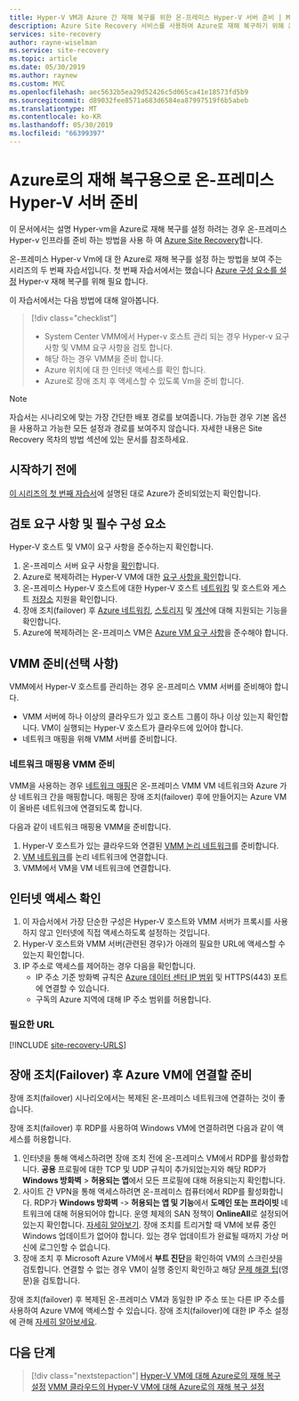 ```yaml
---
title: Hyper-V VM과 Azure 간 재해 복구를 위한 온-프레미스 Hyper-V 서버 준비 | Microsoft Docs
description: Azure Site Recovery 서비스를 사용하여 Azure로 재해 복구하기 위해 온-프레미스 Hyper-V VM을 준비하는 방법을 알아봅니다.
services: site-recovery
author: rayne-wiselman
ms.service: site-recovery
ms.topic: article
ms.date: 05/30/2019
ms.author: raynew
ms.custom: MVC
ms.openlocfilehash: aec5632b5ea29d52426c5d065ca41e18573fd5b9
ms.sourcegitcommit: d89032fee8571a683d6584ea87997519f6b5abeb
ms.translationtype: MT
ms.contentlocale: ko-KR
ms.lasthandoff: 05/30/2019
ms.locfileid: "66399397"
---
```

# <a name="prepare-on-premises-hyper-v-servers-for-disaster-recovery-to-azure"></a>Azure로의 재해 복구용으로 온-프레미스 Hyper-V 서버 준비

이 문서에서는 설명 Hyper-vm을 Azure로 재해 복구를 설정 하려는 경우 온-프레미스 Hyper-v 인프라를 준비 하는 방법을 사용 하 여 [Azure Site Recovery](site-recovery-overview.md)합니다.


온-프레미스 Hyper-v Vm에 대 한 Azure로 재해 복구를 설정 하는 방법을 보여 주는 시리즈의 두 번째 자습서입니다. 첫 번째 자습서에서는 했습니다 [Azure 구성 요소를 설정](tutorial-prepare-azure.md) Hyper-v 재해 복구를 위해 필요 합니다.

이 자습서에서는 다음 방법에 대해 알아봅니다.

> [!div class="checklist"]
> * System Center VMM에서 Hyper-v 호스트 관리 되는 경우 Hyper-v 요구 사항 및 VMM 요구 사항을 검토 합니다.
> * 해당 하는 경우 VMM을 준비 합니다.
> * Azure 위치에 대 한 인터넷 액세스를 확인 합니다.
> * Azure로 장애 조치 후 액세스할 수 있도록 Vm을 준비 합니다.

> [!NOTE]
> 자습서는 시나리오에 맞는 가장 간단한 배포 경로를 보여줍니다. 가능한 경우 기본 옵션을 사용하고 가능한 모든 설정과 경로를 보여주지 않습니다. 자세한 내용은 Site Recovery 목차의 방법 섹션에 있는 문서를 참조하세요.

## <a name="before-you-start"></a>시작하기 전에

[이 시리즈의 첫 번째 자습서](tutorial-prepare-azure.md)에 설명된 대로 Azure가 준비되었는지 확인합니다.

## <a name="review-requirements-and-prerequisites"></a>검토 요구 사항 및 필수 구성 요소

Hyper-V 호스트 및 VM이 요구 사항을 준수하는지 확인합니다.

1. 온-프레미스 서버 요구 사항을 [확인](hyper-v-azure-support-matrix.md#on-premises-servers)합니다.
2. Azure로 복제하려는 Hyper-V VM에 대한 [요구 사항을 확인](hyper-v-azure-support-matrix.md#replicated-vms)합니다.
3. 온-프레미스 Hyper-V 호스트에 대한 Hyper-V 호스트 [네트워킹](hyper-v-azure-support-matrix.md#hyper-v-network-configuration) 및 호스트와 게스트 [저장소](hyper-v-azure-support-matrix.md#hyper-v-host-storage) 지원을 확인합니다.
4. 장애 조치(failover) 후 [Azure 네트워킹](hyper-v-azure-support-matrix.md#azure-vm-network-configuration-after-failover), [스토리지](hyper-v-azure-support-matrix.md#azure-storage) 및 [계산](hyper-v-azure-support-matrix.md#azure-compute-features)에 대해 지원되는 기능을 확인합니다.
5. Azure에 복제하려는 온-프레미스 VM은 [Azure VM 요구 사항](hyper-v-azure-support-matrix.md#azure-vm-requirements)을 준수해야 합니다.


## <a name="prepare-vmm-optional"></a>VMM 준비(선택 사항)

VMM에서 Hyper-V 호스트를 관리하는 경우 온-프레미스 VMM 서버를 준비해야 합니다. 

- VMM 서버에 하나 이상의 클라우드가 있고 호스트 그룹이 하나 이상 있는지 확인합니다. VM이 실행되는 Hyper-V 호스트가 클라우드에 있어야 합니다.
- 네트워크 매핑을 위해 VMM 서버를 준비합니다.

### <a name="prepare-vmm-for-network-mapping"></a>네트워크 매핑용 VMM 준비

VMM을 사용하는 경우 [네트워크 매핑](site-recovery-network-mapping.md)은 온-프레미스 VMM VM 네트워크와 Azure 가상 네트워크 간을 매핑합니다. 매핑은 장애 조치(failover) 후에 만들어지는 Azure VM이 올바른 네트워크에 연결되도록 합니다.

다음과 같이 네트워크 매핑용 VMM을 준비합니다.

1. Hyper-V 호스트가 있는 클라우드와 연결된 [VMM 논리 네트워크](https://docs.microsoft.com/system-center/vmm/network-logical)를 준비합니다.
2. [VM 네트워크](https://docs.microsoft.com/system-center/vmm/network-virtual)를 논리 네트워크에 연결합니다.
3. VMM에서 VM을 VM 네트워크에 연결합니다.

## <a name="verify-internet-access"></a>인터넷 액세스 확인

1. 이 자습서에서 가장 단순한 구성은 Hyper-V 호스트와 VMM 서버가 프록시를 사용하지 않고 인터넷에 직접 액세스하도록 설정하는 것입니다. 
2. Hyper-V 호스트와 VMM 서버(관련된 경우)가 아래의 필요한 URL에 액세스할 수 있는지 확인합니다.   
3. IP 주소로 액세스를 제어하는 경우 다음을 확인합니다.
    - IP 주소 기준 방화벽 규칙은 [Azure 데이터 센터 IP 범위](https://www.microsoft.com/download/confirmation.aspx?id=41653) 및 HTTPS(443) 포트에 연결할 수 있습니다.
    - 구독의 Azure 지역에 대해 IP 주소 범위를 허용합니다.
    
### <a name="required-urls"></a>필요한 URL


[!INCLUDE [site-recovery-URLS](../../includes/site-recovery-URLS.md)]


## <a name="prepare-to-connect-to-azure-vms-after-failover"></a>장애 조치(Failover) 후 Azure VM에 연결할 준비

장애 조치(failover) 시나리오에서는 복제된 온-프레미스 네트워크에 연결하는 것이 좋습니다.

장애 조치(failover) 후 RDP를 사용하여 Windows VM에 연결하려면 다음과 같이 액세스를 허용합니다.

1. 인터넷을 통해 액세스하려면 장애 조치 전에 온-프레미스 VM에서 RDP를 활성화합니다. **공용** 프로필에 대한 TCP 및 UDP 규칙이 추가되었는지와 해당 RDP가 **Windows 방화벽** > **허용되는 앱**에서 모든 프로필에 대해 허용되는지 확인합니다.
2. 사이트 간 VPN을 통해 액세스하려면 온-프레미스 컴퓨터에서 RDP를 활성화합니다. RDP가 **Windows 방화벽** -> **허용되는 앱 및 기능**에서 **도메인 또는 프라이빗** 네트워크에 대해 허용되어야 합니다.
   운영 체제의 SAN 정책이 **OnlineAll**로 설정되어 있는지 확인합니다. [자세히 알아보기](https://support.microsoft.com/kb/3031135). 장애 조치를 트리거할 때 VM에 보류 중인 Windows 업데이트가 없어야 합니다. 있는 경우 업데이트가 완료될 때까지 가상 머신에 로그인할 수 없습니다.
3. 장애 조치 후 Microsoft Azure VM에서 **부트 진단**을 확인하여 VM의 스크린샷을 검토합니다. 연결할 수 없는 경우 VM이 실행 중인지 확인하고 해당 [문제 해결 팁](https://social.technet.microsoft.com/wiki/contents/articles/31666.troubleshooting-remote-desktop-connection-after-failover-using-asr.aspx)(영문)을 검토합니다.

장애 조치(failover) 후 복제된 온-프레미스 VM과 동일한 IP 주소 또는 다른 IP 주소를 사용하여 Azure VM에 액세스할 수 있습니다. 장애 조치(failover)에 대한 IP 주소 설정에 관해 [자세히 알아보세요](concepts-on-premises-to-azure-networking.md).

## <a name="next-steps"></a>다음 단계

> [!div class="nextstepaction"]
> [Hyper-V VM에 대해 Azure로의 재해 복구 설정](tutorial-hyper-v-to-azure.md)
> [VMM 클라우드의 Hyper-V VM에 대해 Azure로의 재해 복구 설정](tutorial-hyper-v-vmm-to-azure.md)
